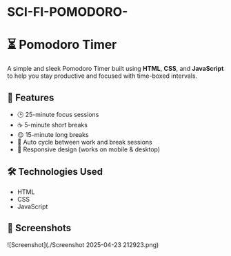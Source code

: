 # SCI-FI-POMODORO-
# ⏳ Pomodoro Timer

A simple and sleek Pomodoro Timer built using **HTML**, **CSS**, and **JavaScript** to help you stay productive and focused with time-boxed intervals.

## 🚀 Features

- 🕒 25-minute focus sessions
- ☕ 5-minute short breaks
- 😌 15-minute long breaks
- 🔁 Auto cycle between work and break sessions
- 📱 Responsive design (works on mobile & desktop)


## 🛠️ Technologies Used

- HTML
- CSS 
- JavaScript 

## 📸 Screenshots


![Screenshot](./Screenshot 2025-04-23 212923.png)

